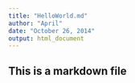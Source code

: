 ```yaml
---
title: "HelloWorld.md"
author: "April"
date: "October 26, 2014"
output: html_document
---
```


## This is a markdown file